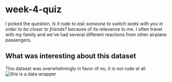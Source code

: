 # week-4-quiz
I picked the question, *Is it rude to ask someone to switch seats with you in order to be closer to friends?* because of its relevance to me. I often travel with my family and we've had several different reactions from other airplane passengers. 
## What was interesting about this dataset
This dataset was overwhelmingly in favor of no, it is not rude at all
![this is a data wrapper](kVqji-is-it-rude-to-ask-someone-to-switch-seats-with-you-in-order-to-be-closer-to-friends-)
